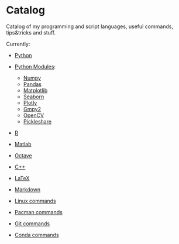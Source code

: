 # Catalog
Catalog of my programming and script languages, useful commands, tips&tricks and stuff.

Currently:

- [Python](./python-catalog)
- [Python Modules](./python-modules/):
  - [Numpy](./python-modules/python-numpy-catalog)
  - [Pandas](./python-modules/python-pandas-catalog)
  - [Matplotlib](./python-modules/python-matplotlib-catalog)
  - [Seaborn](./python-modules/python-seaborn-catalog)
  - [Plotly](./python-modules/python-plotly-catalog)
  - [Gmpy2](./python-modules/python-gmpy2-catalog)
  - [OpenCV](./python-modules/python-opencv-catalog)
  - [Pickleshare](./python-modules/python-pickleshare-catalog)  

  

- [R](./r-catalog)
- [Matlab](./matlab-catalog)
- [Octave](./octave-catalog)  

  

- [C++](./cpp-catalog)  

  

- [LaTeX](./latex-catalog.md)
- [Markdown](./markdown-catalog.md)  

  

- [Linux commands](./linux-catalog)
- [Pacman commands](./pacman-catalog)
- [Git commands](./git-catalog.md)
- [Conda commands](./conda-catalog.md)
